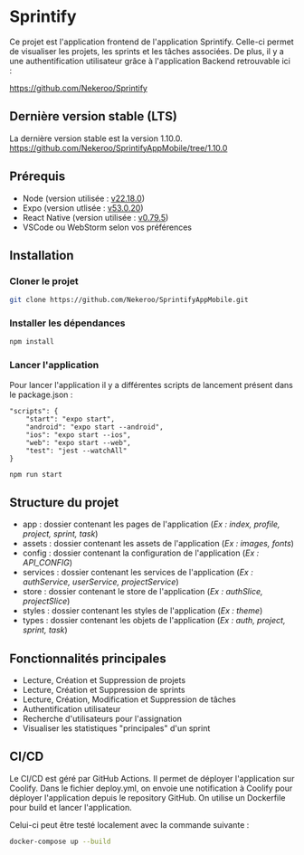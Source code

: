 # Sprintify 

Ce projet est l'application frontend de l'application Sprintify. Celle-ci permet de visualiser les projets, les sprints et les tâches associées. De plus, il y a une authentification utilisateur grâce à l'application Backend retrouvable ici : 

https://github.com/Nekeroo/Sprintify

## Dernière version stable (LTS)

La dernière version stable est la version 1.10.0.
https://github.com/Nekeroo/SprintifyAppMobile/tree/1.10.0

## Prérequis 

- Node (version utilisée : [v22.18.0](https://nodejs.org/en/blog/release/v22.18.0))
- Expo (version utlisée : [v53.0.20](https://www.npmjs.com/package/expo/v/53.0.20?activeTab=versions))
- React Native (version utilisée : [v0.79.5](https://www.npmjs.com/package/react-native/v/0.79.5?activeTab=versions))
- VSCode ou WebStorm selon vos préférences

## Installation 

### Cloner le projet 

```bash
git clone https://github.com/Nekeroo/SprintifyAppMobile.git
```

### Installer les dépendances 

```bash
npm install
```

### Lancer l'application 

Pour lancer l'application il y a différentes scripts de lancement présent dans le package.json : 

```text
"scripts": {
    "start": "expo start",
    "android": "expo start --android",
    "ios": "expo start --ios",
    "web": "expo start --web",
    "test": "jest --watchAll"
}
```

```bash
npm run start
```

## Structure du projet 

* app : dossier contenant les pages de l'application (*Ex : index, profile, project, sprint, task*)
* assets : dossier contenant les assets de l'application (*Ex : images, fonts*)
* config : dossier contenant la configuration de l'application (*Ex : API_CONFIG*)
* services : dossier contenant les services de l'application (*Ex : authService, userService, projectService*)
* store : dossier contenant le store de l'application (*Ex : authSlice, projectSlice*)
* styles : dossier contenant les styles de l'application (*Ex : theme*)
* types : dossier contenant les objets de l'application (*Ex : auth, project, sprint, task*)

## Fonctionnalités principales 

* Lecture, Création et Suppression de projets
* Lecture, Création et Suppression de sprints
* Lecture, Création, Modification et Suppression de tâches
* Authentification utilisateur
* Recherche d'utilisateurs pour l'assignation
* Visualiser les statistiques "principales" d'un sprint

## CI/CD

Le CI/CD est géré par GitHub Actions. Il permet de déployer l'application sur Coolify.
Dans le fichier deploy.yml, on envoie une notification à Coolify pour déployer l'application depuis le repository GitHub.
On utilise un Dockerfile pour build et lancer l'application.

Celui-ci peut être testé localement avec la commande suivante : 

```bash
docker-compose up --build
```
